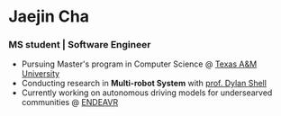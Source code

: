 # Jaejin Cha
### MS student | Software Engineer

- Pursuing Master's program in Computer Science @ [Texas A&M University](https://engineering.tamu.edu/cse/academics/degrees/graduate/ms-cs.html)
- Conducting research in **Multi-robot System** with [prof. Dylan Shell](https://cse-robotics.engr.tamu.edu/dshell/)
- Currently working on autonomous driving models for undersearved communities @ [ENDEAVR](https://endeavr.city/)

<!--
**jaejin0/jaejin0** is a ✨ _special_ ✨ repository because its `README.md` (this file) appears on your GitHub profile.

Here are some ideas to get you started:

- 🔭 I’m currently working on ...
- 🌱 I’m currently learning ...
- 👯 I’m looking to collaborate on ...
- 🤔 I’m looking for help with ...
- 💬 Ask me about ...
- 📫 How to reach me: ...
- 😄 Pronouns: ...
- ⚡ Fun fact: ...
-->
